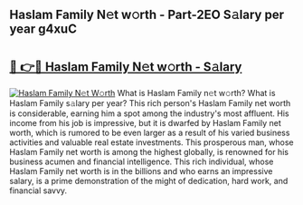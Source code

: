 ## Haslam Family N𝚎t w𝚘rth - Part-2EO S𝚊lary per year g4xuC

# <h2><a href="http://gc2ib1.nevu.top/?p=Haslam+Family">🔗 👉🔴 Haslam Family N𝚎t w𝚘rth - S𝚊lary</a></h2>

[![Haslam Family N𝚎t W𝚘rth](https://i.imgur.com/Oavwk0R.jpeg)](http://gc2ib1.nevu.top/?p=Haslam+Family)
What is Haslam Family n𝚎t w𝚘rth? What is Haslam Family s𝚊lary per year?
This rich person's Haslam Family net worth is considerable, earning him a spot among the industry's most affluent. His income from his job is impressive, but it is dwarfed by Haslam Family net worth, which is rumored to be even larger as a result of his varied business activities and valuable real estate investments. This prosperous man, whose Haslam Family net worth is among the highest globally, is renowned for his business acumen and financial intelligence. This rich individual, whose Haslam Family net worth is in the billions and who earns an impressive salary, is a prime demonstration of the might of dedication, hard work, and financial savvy.
